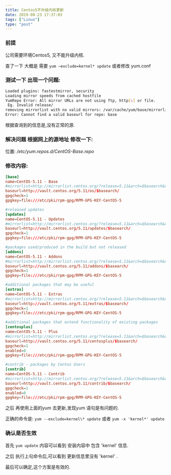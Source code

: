 ```yaml
---
title: Centos5不升级内核更新
date: 2019-08-23 17:37:03
tags: ["Linux"]
type: "post"
---
```


### 前提
公司需要环境Centos5, 又不能升级内核.


查了一下 大概是 需要 `yum –exclude=kernel* update`   或者修改 yum.conf

### 测试一下 出现一个问题: 

```bash
Loaded plugins: fastestmirror, security
Loading mirror speeds from cached hostfile
YumRepo Error: All mirror URLs are not using ftp, http[s] or file.
 Eg. Invalid release/
removing mirrorlist with no valid mirrors: /var/cache/yum/base/mirrorlist.txt
Error: Cannot find a valid baseurl for repo: base
```

根据查询到的信息是,没有正常的源.

### 解决问题 根据网上的源地址 修改一下:
位置: */etc/yum.repos.d/CentOS-Base.repo*

### 修改内容:
``` conf
[base]
name=CentOS-5.11 - Base
#mirrorlist=http://mirrorlist.centos.org/?release=5.11&arch=$basearch&repo=os
baseurl=http://vault.centos.org/5.11/os/$basearch/
gpgcheck=1
gpgkey=file:///etc/pki/rpm-gpg/RPM-GPG-KEY-CentOS-5

#released updates
[updates]
name=CentOS-5.11 - Updates
#mirrorlist=http://mirrorlist.centos.org/?release=5.11&arch=$basearch&repo=updates
baseurl=http://vault.centos.org/5.11/updates/$basearch/
gpgcheck=1
gpgkey=file:///etc/pki/rpm-gpg/RPM-GPG-KEY-CentOS-5

#packages used/produced in the build but not released
[addons]
name=CentOS-5.11 - Addons
#mirrorlist=http://mirrorlist.centos.org/?release=5.11&arch=$basearch&repo=addons
baseurl=http://vault.centos.org/5.11/addons/$basearch/
gpgcheck=1
gpgkey=file:///etc/pki/rpm-gpg/RPM-GPG-KEY-CentOS-5

#additional packages that may be useful
[extras]
name=CentOS-5.11 - Extras
#mirrorlist=http://mirrorlist.centos.org/?release=5.11&arch=$basearch&repo=extras
baseurl=http://vault.centos.org/5.11/extras/$basearch/
gpgcheck=1
gpgkey=file:///etc/pki/rpm-gpg/RPM-GPG-KEY-CentOS-5

#additional packages that extend functionality of existing packages
[centosplus]
name=CentOS-5.11 - Plus
#mirrorlist=http://mirrorlist.centos.org/?release=5.11&arch=$basearch&repo=centosplus
baseurl=http://vault.centos.org/5.11/centosplus/$basearch/
gpgcheck=1
enabled=0
gpgkey=file:///etc/pki/rpm-gpg/RPM-GPG-KEY-CentOS-5

#contrib - packages by Centos Users
[contrib]
name=CentOS-5.11 - Contrib
#mirrorlist=http://mirrorlist.centos.org/?release=5.11&arch=$basearch&repo=contrib
baseurl=http://vault.centos.org/5.11/contrib/$basearch/
gpgcheck=1
enabled=0
gpgkey=file:///etc/pki/rpm-gpg/RPM-GPG-KEY-CentOS-5

```

之后 再使用上面的yum 去更新,发现yum 语句是有问题的. 

正确的命令是: `yum --exclude=kernel\* update`   或者  `yum -x 'kernel*' update  `

### 确认是否生效
首先 `yum update` 内容可以看到 安装内容中 包含 'kernel' 信息.

之后 执行上句命令后,可以看到 更新信息里没有 'kernel' .

最后可以确定,这个方案是有效的.